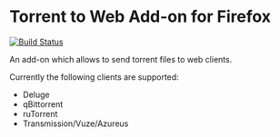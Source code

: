 # Torrent to Web Add-on for Firefox

[![Build Status](https://travis-ci.org/DASPRiD/Torrent-to-Web.svg?branch=master)](https://travis-ci.org/DASPRiD/Torrent-to-Web)

An add-on which allows to send torrent files to web clients.

Currently the following clients are supported:

- Deluge
- qBittorrent
- ruTorrent
- Transmission/Vuze/Azureus

